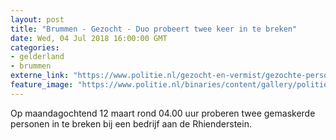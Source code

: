 ```yaml
---
layout: post
title: "Brummen - Gezocht - Duo probeert twee keer in te breken"
date: Wed, 04 Jul 2018 16:00:00 GMT
categories: 
- gelderland 
- brummen 
externe_link: "https://www.politie.nl/gezocht-en-vermist/gezochte-personen/2018/juli/02-oon/gld/duo-probeert-twee-keer-in-te-breken.html"
feature_image: "https://www.politie.nl/binaries/content/gallery/politie/gezocht/verdachten/2018/juli/02-on/2018107426-1.jpg"
---
```


Op maandagochtend 12 maart rond 04.00 uur proberen twee gemaskerde personen in te breken bij een bedrijf aan de Rhienderstein.
